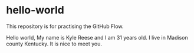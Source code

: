 # hello-world
This repository is for practising the GitHub Flow.

Hello world, My name is Kyle Reese and I am 31 years old. 
I live in Madison county Kentucky.
It is nice to meet you.
